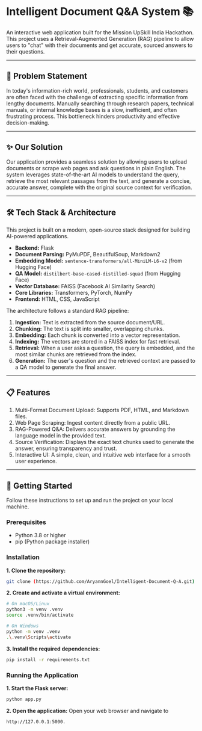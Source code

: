 # Intelligent Document Q&A System 📚

An interactive web application built for the Mission UpSkill India Hackathon. This project uses a Retrieval-Augmented Generation (RAG) pipeline to allow users to "chat" with their documents and get accurate, sourced answers to their questions.

---

## 🎯 Problem Statement

In today's information-rich world, professionals, students, and customers are often faced with the challenge of extracting specific information from lengthy documents. Manually searching through research papers, technical manuals, or internal knowledge bases is a slow, inefficient, and often frustrating process. This bottleneck hinders productivity and effective decision-making.

---

## ✨ Our Solution

Our application provides a seamless solution by allowing users to upload documents or scrape web pages and ask questions in plain English. The system leverages state-of-the-art AI models to understand the query, retrieve the most relevant passages from the text, and generate a concise, accurate answer, complete with the original source context for verification.



---

## 🛠️ Tech Stack & Architecture

This project is built on a modern, open-source stack designed for building AI-powered applications.

* **Backend:** Flask
* **Document Parsing:** PyMuPDF, BeautifulSoup, Markdown2
* **Embedding Model:** `sentence-transformers/all-MiniLM-L6-v2` (from Hugging Face)
* **QA Model:** `distilbert-base-cased-distilled-squad` (from Hugging Face)
* **Vector Database:** FAISS (Facebook AI Similarity Search)
* **Core Libraries:** Transformers, PyTorch, NumPy
* **Frontend:** HTML, CSS, JavaScript

The architecture follows a standard RAG pipeline:
1.  **Ingestion:** Text is extracted from the source document/URL.
2.  **Chunking:** The text is split into smaller, overlapping chunks.
3.  **Embedding:** Each chunk is converted into a vector representation.
4.  **Indexing:** The vectors are stored in a FAISS index for fast retrieval.
5.  **Retrieval:** When a user asks a question, the query is embedded, and the most similar chunks are retrieved from the index.
6.  **Generation:** The user's question and the retrieved context are passed to a QA model to generate the final answer.

---

## 📋 Features
1. Multi-Format Document Upload: Supports PDF, HTML, and Markdown files.
2. Web Page Scraping: Ingest content directly from a public URL.
3. RAG-Powered Q&A: Delivers accurate answers by grounding the language model in the provided text.
4. Source Verification: Displays the exact text chunks used to generate the answer, ensuring transparency and trust.
5. Interactive UI: A simple, clean, and intuitive web interface for a smooth user experience.

---

## 🚀 Getting Started

Follow these instructions to set up and run the project on your local machine.

### Prerequisites

* Python 3.8 or higher
* pip (Python package installer)

### Installation

**1. Clone the repository:**
```bash
git clone (https://github.com/AryannGoel/Intelligent-Document-Q-A.git)
```

**2. Create and activate a virtual environment:**
```bash
# On macOS/Linux
python3 -m venv .venv
source .venv/bin/activate

# On Windows
python -m venv .venv
.\.venv\Scripts\activate
```

**3. Install the required dependencies:**
```Bash
pip install -r requirements.txt
```

### Running the Application

**1. Start the Flask server:**
```Bash
python app.py
```

**2. Open the application:**
Open your web browser and navigate to 
```Bash
http://127.0.0.1:5000.
```


